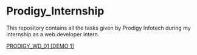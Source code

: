 # Prodigy_Internship
This repository contains all the tasks given by Prodigy Infotech during my internship as a web developer intern.

[PRODIGY_WD_01 [DEMO 1]](https://AswinSanth.github.io/Prodigy_Internship/PRODIGY_WD_01)
